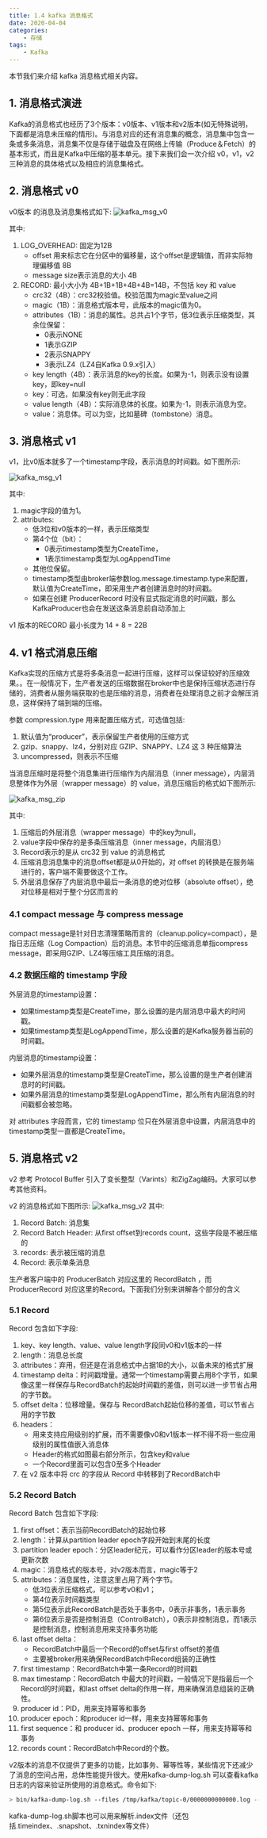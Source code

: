 ```yaml
---
title: 1.4 kafka 消息格式
date: 2020-04-04
categories:
    - 存储
tags:
    - Kafka
---
```

本节我们来介绍 kafka 消息格式相关内容。

<!-- more -->

## 1. 消息格式演进
Kafka的消息格式也经历了3个版本：v0版本、v1版本和v2版本(如无特殊说明，下面都是消息未压缩的情形)。与消息对应的还有消息集的概念，消息集中包含一条或多条消息，消息集不仅是存储于磁盘及在网络上传输（Produce＆Fetch）的基本形式，而且是Kafka中压缩的基本单元。接下来我们会一次介绍 v0，v1，v2 三种消息的具体格式以及相应的消息集格式。

## 2. 消息格式 v0
v0版本 的消息及消息集格式如下:
![kafka_msg_v0](/images/kafka/kafka_msg_v0.png)

其中:
1. LOG_OVERHEAD: 固定为12B
    - offset 用来标志它在分区中的偏移量，这个offset是逻辑值，而非实际物理偏移值 8B
    - message size表示消息的大小 4B
2. RECORD: 最小大小为 4B+1B+1B+4B+4B=14B，不包括 key 和 value
    -  crc32（4B）：crc32校验值。校验范围为magic至value之间
    -  magic（1B）：消息格式版本号，此版本的magic值为0。
    -  attributes（1B）：消息的属性。总共占1个字节，低3位表示压缩类型，其余位保留：
        -  0表示NONE
        -  1表示GZIP
        -  2表示SNAPPY
        -  3表示LZ4（LZ4自Kafka 0.9.x引入）
    -  key length（4B）：表示消息的key的长度。如果为-1，则表示没有设置key，即key=null
    -  key：可选，如果没有key则无此字段
    -  value length（4B）：实际消息体的长度。如果为-1，则表示消息为空。
    -  value：消息体。可以为空，比如墓碑（tombstone）消息。

## 3. 消息格式 v1
v1，比v0版本就多了一个timestamp字段，表示消息的时间戳。如下图所示:

![kafka_msg_v1](/images/kafka/kafka_msg_v1.png)

其中: 
1. magic字段的值为1。
2. attributes:
    - 低3位和v0版本的一样，表示压缩类型
    - 第4个位（bit）：
        - 0表示timestamp类型为CreateTime，
        - 1表示timestamp类型为LogAppendTime
    - 其他位保留。
    - timestamp类型由broker端参数log.message.timestamp.type来配置，默认值为CreateTime，即采用生产者创建消息时的时间戳。
    - 如果在创建 ProducerRecord 时没有显式指定消息的时间戳，那么 KafkaProducer也会在发送这条消息前自动添加上

v1 版本的RECORD 最小长度为 14 + 8 = 22B

## 4. v1 格式消息压缩
Kafka实现的压缩方式是将多条消息一起进行压缩，这样可以保证较好的压缩效果。。在一般情况下，生产者发送的压缩数据在broker中也是保持压缩状态进行存储的，消费者从服务端获取的也是压缩的消息，消费者在处理消息之前才会解压消息，这样保持了端到端的压缩。

参数 compression.type 用来配置压缩方式，可选值包括:
1. 默认值为“producer”，表示保留生产者使用的压缩方式
2. gzip、snappy、lz4，分别对应 GZIP、SNAPPY、LZ4 这 3 种压缩算法
3. uncompressed，则表示不压缩

当消息压缩时是将整个消息集进行压缩作为内层消息（inner message），内层消息整体作为外层（wrapper message）的 value，消息压缩后的格式如下图所示:

![kafka_msg_zip](/images/kafka/kafka_msg_zip.png)

其中:
1. 压缩后的外层消息（wrapper message）中的key为null，
2. value字段中保存的是多条压缩消息（inner message，内层消息）
3. Record表示的是从 crc32 到 value 的消息格式
4. 压缩消息消息集中的消息offset都是从0开始的，对 offset 的转换是在服务端进行的，客户端不需要做这个工作。
5. 外层消息保存了内层消息中最后一条消息的绝对位移（absolute offset），绝对位移是相对于整个分区而言的

### 4.1 compact message 与 compress message
compact message是针对日志清理策略而言的（cleanup.policy=compact），是指日志压缩（Log Compaction）后的消息。本节中的压缩消息单指compress message，即采用GZIP、LZ4等压缩工具压缩的消息。

### 4.2 数据压缩的 timestamp 字段
外层消息的timestamp设置：
- 如果timestamp类型是CreateTime，那么设置的是内层消息中最大的时间戳。
- 如果timestamp类型是LogAppendTime，那么设置的是Kafka服务器当前的时间戳。

内层消息的timestamp设置：
- 如果外层消息的timestamp类型是CreateTime，那么设置的是生产者创建消息时的时间戳。
- 如果外层消息的timestamp类型是LogAppendTime，那么所有内层消息的时间戳都会被忽略。

对 attributes 字段而言，它的 timestamp 位只在外层消息中设置，内层消息中的timestamp类型一直都是CreateTime。

## 5. 消息格式 v2
v2 参考 Protocol Buffer 引入了变长整型（Varints）和ZigZag编码。大家可以参考其他资料。

v2 的消息格式如下图所示:
![kafka_msg_v2](/images/kafka/kafka_msg_v2.png)
其中:
1. Record Batch: 消息集
2. Record Batch Header: 从first offset到records count，这些字段是不被压缩的
3. records: 表示被压缩的消息
4. Record: 表示单条消息

生产者客户端中的 ProducerBatch 对应这里的 RecordBatch ，而 ProducerRecord 对应这里的Record。下面我们分别来讲解各个部分的含义

### 5.1 Record
Record 包含如下字段:
1. key、key length、value、value length字段同v0和v1版本的一样
2. length：消息总长度
3. attributes：弃用，但还是在消息格式中占据1B的大小，以备未来的格式扩展
4. timestamp delta：时间戳增量。通常一个timestamp需要占用8个字节，如果像这里一样保存与RecordBatch的起始时间戳的差值，则可以进一步节省占用的字节数。
5. offset delta：位移增量。保存与 RecordBatch起始位移的差值，可以节省占用的字节数
6. headers：
    - 用来支持应用级别的扩展，而不需要像v0和v1版本一样不得不将一些应用级别的属性值嵌入消息体
    - Header的格式如图最右部分所示，包含key和value
    - 一个Record里面可以包含0至多个Header
7. 在 v2 版本中将 crc 的字段从 Record 中转移到了RecordBatch中

### 5.2 Record Batch
Record Batch 包含如下字段:
1. first offset：表示当前RecordBatch的起始位移
2. length：计算从partition leader epoch字段开始到末尾的长度
3. partition leader epoch：分区leader纪元，可以看作分区leader的版本号或更新次数
4. magic：消息格式的版本号，对v2版本而言，magic等于2
5. attributes：消息属性，注意这里占用了两个字节。
    - 低3位表示压缩格式，可以参考v0和v1；
    - 第4位表示时间戳类型
    - 第5位表示此RecordBatch是否处于事务中，0表示非事务，1表示事务
    - 第6位表示是否是控制消息（ControlBatch），0表示非控制消息，而1表示是控制消息，控制消息用来支持事务功能
6. last offset delta：
    - RecordBatch中最后一个Record的offset与first offset的差值
    - 主要被broker用来确保RecordBatch中Record组装的正确性
7. first timestamp：RecordBatch中第一条Record的时间戳
8. max timestamp：RecordBatch 中最大的时间戳，一般情况下是指最后一个 Record的时间戳，和last offset delta的作用一样，用来确保消息组装的正确性。
9. producer id：PID，用来支持幂等和事务
10. producer epoch：和producer id一样，用来支持幂等和事务
11. first sequence：和 producer id、producer epoch 一样，用来支持幂等和事务
12. records count：RecordBatch中Record的个数。

v2版本的消息不仅提供了更多的功能，比如事务、幂等性等，某些情况下还减少了消息的空间占用，总体性能提升很大。使用kafka-dump-log.sh 可以查看kafka日志的内容来验证所使用的消息格式。命令如下:

```bash
> bin/kafka-dump-log.sh --files /tmp/kafka/topic-0/0000000000000.log --print-data-log
````
kafka-dump-log.sh脚本也可以用来解析.index文件（还包括.timeindex、.snapshot、.txnindex等文件）

